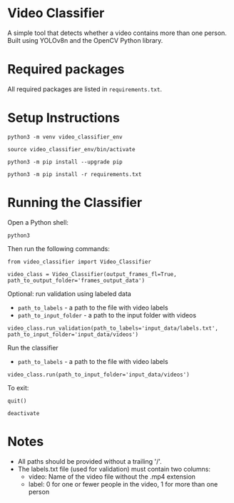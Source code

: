 # Video Classifier
A simple tool that detects whether a video contains more than one person.
Built using YOLOv8n and the OpenCV Python library.

# Required packages
All required packages are listed in `requirements.txt`.

# Setup Instructions

`python3 -m venv video_classifier_env`

`source video_classifier_env/bin/activate`

`python3 -m pip install --upgrade pip`

`python3 -m pip install -r requirements.txt`

# Running the Classifier

Open a Python shell:

`python3`

Then run the following commands:

`from video_classifier import Video_Classifier`

`video_class = Video_Classifier(output_frames_fl=True, path_to_output_folder='frames_output_data')`


Optional: run validation using labeled data
- `path_to_labels` - a path to the file with video labels
- `path_to_input_folder` - a path to the input folder with videos

`video_class.run_validation(path_to_labels='input_data/labels.txt', path_to_input_folder='input_data/videos')`

Run the classifier
- `path_to_labels` - a path to the file with video labels

`video_class.run(path_to_input_folder='input_data/videos')`

To exit:

`quit()`

`deactivate`

# Notes

- All paths should be provided without a trailing '/'.
- The labels.txt file (used for validation) must contain two columns:
  - video: Name of the video file without the .mp4 extension
  - label: 0 for one or fewer people in the video, 1 for more than one person
